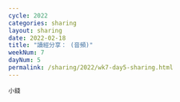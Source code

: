 ```yaml
---
cycle: 2022
categories: sharing
layout: sharing
date: 2022-02-18
title: "讀經分享： (音頻)"
weekNum: 7
dayNum: 5
permalink: /sharing/2022/wk7-day5-sharing.html
---
```


[](https://eccseattle.github.io/media/sharing/2022/wk007/2022-02-18-bin.m4a)

`小錢`
